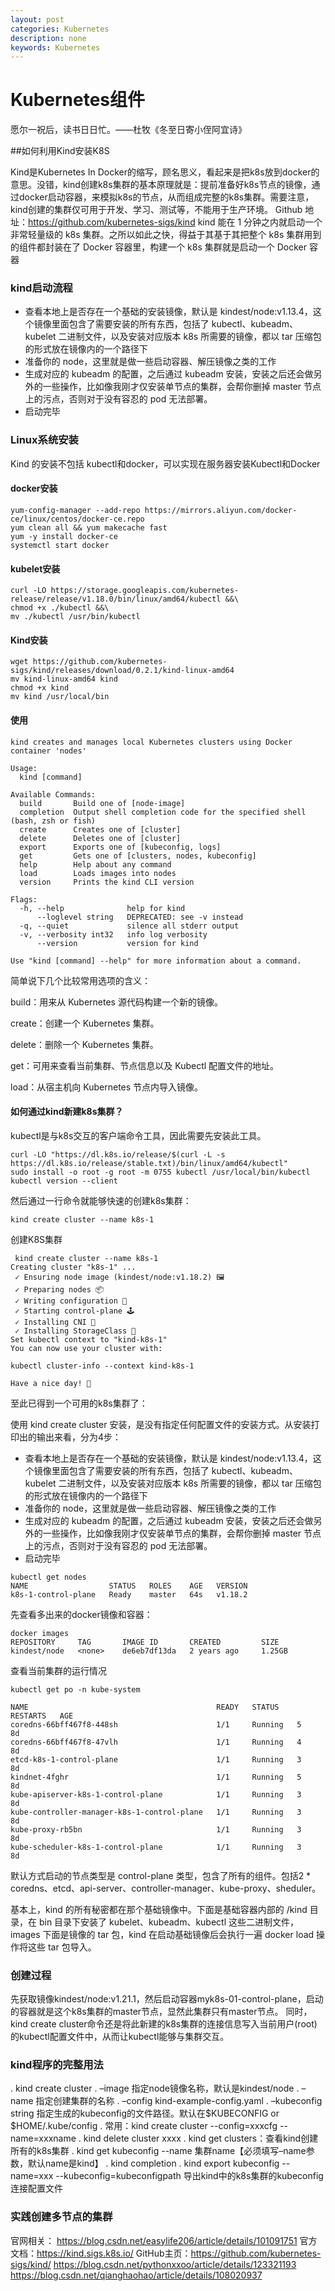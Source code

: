 ```yaml
---
layout: post
categories: Kubernetes
description: none
keywords: Kubernetes
---
```

# Kubernetes组件
愿尔一祝后，读书日日忙。——杜牧《冬至日寄小侄阿宜诗》    

##如何利用Kind安装K8S

Kind是Kubernetes In Docker的缩写，顾名思义，看起来是把k8s放到docker的意思。没错，kind创建k8s集群的基本原理就是：提前准备好k8s节点的镜像，通过docker启动容器，来模拟k8s的节点，从而组成完整的k8s集群。需要注意，kind创建的集群仅可用于开发、学习、测试等，不能用于生产环境。
Github 地址：https://github.com/kubernetes-sigs/kind
kind 能在 1 分钟之内就启动一个非常轻量级的 k8s 集群。之所以如此之快，得益于其基于其把整个 k8s 集群用到的组件都封装在了 Docker 容器里，构建一个 k8s 集群就是启动一个 Docker 容器

### kind启动流程
- 查看本地上是否存在一个基础的安装镜像，默认是 kindest/node:v1.13.4，这个镜像里面包含了需要安装的所有东西，包括了 kubectl、kubeadm、kubelet 二进制文件，以及安装对应版本 k8s 所需要的镜像，都以 tar 压缩包的形式放在镜像内的一个路径下
- 准备你的 node，这里就是做一些启动容器、解压镜像之类的工作
- 生成对应的 kubeadm 的配置，之后通过 kubeadm 安装，安装之后还会做另外的一些操作，比如像我刚才仅安装单节点的集群，会帮你删掉 master 节点上的污点，否则对于没有容忍的 pod 无法部署。
- 启动完毕

### Linux系统安装

Kind 的安装不包括 kubectl和docker，可以实现在服务器安装Kubectl和Docker
#### docker安装

```text
yum-config-manager --add-repo https://mirrors.aliyun.com/docker-ce/linux/centos/docker-ce.repo
yum clean all && yum makecache fast
yum -y install docker-ce
systemctl start docker
```
#### kubelet安装

```text
curl -LO https://storage.googleapis.com/kubernetes-release/release/v1.18.0/bin/linux/amd64/kubectl &&\
chmod +x ./kubectl &&\
mv ./kubectl /usr/bin/kubectl
```

#### Kind安装

```text
wget https://github.com/kubernetes-sigs/kind/releases/download/0.2.1/kind-linux-amd64
mv kind-linux-amd64 kind
chmod +x kind
mv kind /usr/local/bin
```

#### 使用
```text
kind creates and manages local Kubernetes clusters using Docker container 'nodes'

Usage:
  kind [command]

Available Commands:
  build       Build one of [node-image]
  completion  Output shell completion code for the specified shell (bash, zsh or fish)
  create      Creates one of [cluster]
  delete      Deletes one of [cluster]
  export      Exports one of [kubeconfig, logs]
  get         Gets one of [clusters, nodes, kubeconfig]
  help        Help about any command
  load        Loads images into nodes
  version     Prints the kind CLI version

Flags:
  -h, --help              help for kind
      --loglevel string   DEPRECATED: see -v instead
  -q, --quiet             silence all stderr output
  -v, --verbosity int32   info log verbosity
      --version           version for kind

Use "kind [command] --help" for more information about a command.
```
简单说下几个比较常用选项的含义：

build：用来从 Kubernetes 源代码构建一个新的镜像。

create：创建一个 Kubernetes 集群。

delete：删除一个 Kubernetes 集群。

get：可用来查看当前集群、节点信息以及 Kubectl 配置文件的地址。

load：从宿主机向 Kubernetes 节点内导入镜像。

#### 如何通过kind新建k8s集群？
kubectl是与k8s交互的客户端命令工具，因此需要先安装此工具。
```text
curl -LO "https://dl.k8s.io/release/$(curl -L -s https://dl.k8s.io/release/stable.txt)/bin/linux/amd64/kubectl"
sudo install -o root -g root -m 0755 kubectl /usr/local/bin/kubectl
kubectl version --client
```
然后通过一行命令就能够快速的创建k8s集群：
```text
kind create cluster --name k8s-1
```

创建K8S集群
```text
 kind create cluster --name k8s-1
Creating cluster "k8s-1" ...
 ✓ Ensuring node image (kindest/node:v1.18.2) 🖼
 ✓ Preparing nodes 📦
 ✓ Writing configuration 📜
 ✓ Starting control-plane 🕹️
 ✓ Installing CNI 🔌
 ✓ Installing StorageClass 💾
Set kubectl context to "kind-k8s-1"
You can now use your cluster with:

kubectl cluster-info --context kind-k8s-1

Have a nice day! 👋
```
至此已得到一个可用的k8s集群了：

使用 kind create cluster 安装，是没有指定任何配置文件的安装方式。从安装打印出的输出来看，分为4步：

- 查看本地上是否存在一个基础的安装镜像，默认是 kindest/node:v1.13.4，这个镜像里面包含了需要安装的所有东西，包括了 kubectl、kubeadm、kubelet 二进制文件，以及安装对应版本 k8s 所需要的镜像，都以 tar 压缩包的形式放在镜像内的一个路径下
- 准备你的 node，这里就是做一些启动容器、解压镜像之类的工作
- 生成对应的 kubeadm 的配置，之后通过 kubeadm 安装，安装之后还会做另外的一些操作，比如像我刚才仅安装单节点的集群，会帮你删掉 master 节点上的污点，否则对于没有容忍的 pod 无法部署。
- 启动完毕

```text
kubectl get nodes
NAME                  STATUS   ROLES    AGE   VERSION
k8s-1-control-plane   Ready    master   64s   v1.18.2
```
先查看多出来的docker镜像和容器：
```text
docker images
REPOSITORY     TAG       IMAGE ID       CREATED         SIZE
kindest/node   <none>    de6eb7df13da   2 years ago     1.25GB
```
查看当前集群的运行情况
```text
kubectl get po -n kube-system

NAME                                          READY   STATUS    RESTARTS   AGE
coredns-66bff467f8-448sh                      1/1     Running   5          8d
coredns-66bff467f8-47vlh                      1/1     Running   4          8d
etcd-k8s-1-control-plane                      1/1     Running   3          8d
kindnet-4fghr                                 1/1     Running   5          8d
kube-apiserver-k8s-1-control-plane            1/1     Running   3          8d
kube-controller-manager-k8s-1-control-plane   1/1     Running   3          8d
kube-proxy-rb5bn                              1/1     Running   3          8d
kube-scheduler-k8s-1-control-plane            1/1     Running   3          8d
```
默认方式启动的节点类型是 control-plane 类型，包含了所有的组件。包括2 * coredns、etcd、api-server、controller-manager、kube-proxy、sheduler。

基本上，kind 的所有秘密都在那个基础镜像中。下面是基础容器内部的 /kind 目录，在 bin 目录下安装了 kubelet、kubeadm、kubectl 这些二进制文件，images 下面是镜像的 tar 包，kind 在启动基础镜像后会执行一遍 docker load 操作将这些 tar 包导入。


### 创建过程

先获取镜像kindest/node:v1.21.1，然后启动容器myk8s-01-control-plane，启动的容器就是这个k8s集群的master节点，显然此集群只有master节点。
同时，kind create cluster命令还是将此新建的k8s集群的连接信息写入当前用户(root)的kubectl配置文件中，从而让kubectl能够与集群交互。

### kind程序的完整用法

. kind create cluster
. –image 指定node镜像名称，默认是kindest/node
. –name 指定创建集群的名称
. –config kind-example-config.yaml
. –kubeconfig string 指定生成的kubeconfig的文件路径。默认在$KUBECONFIG or $HOME/.kube/config
. 常用：kind create cluster --config=xxxcfg --name=xxxname
. kind delete cluster xxxx
. kind get clusters：查看kind创建所有的k8s集群
. kind get kubeconfig --name 集群name【必须填写–name参数，默认name是kind】
. kind completion
. kind export kubeconfig --name=xxx --kubeconfig=kubeconfigpath   导出kind中的k8s集群的kubeconfig连接配置文件

### 实践创建多节点的集群


官网相关：
https://blog.csdn.net/easylife206/article/details/101091751
官方文档：https://kind.sigs.k8s.io/
GitHub主页：https://github.com/kubernetes-sigs/kind/
https://blog.csdn.net/pythonxxoo/article/details/123321193
https://blog.csdn.net/qianghaohao/article/details/108020937
